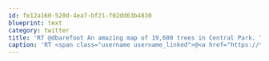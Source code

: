 ```yaml
---
id: fe12a160-520d-4ea7-bf21-f02dd63b4830
blueprint: text
category: twitter
title: 'RT @dbarefoot An amazing map of 19,600 trees in Central Park. The accompanying video is good, too: http://bit.ly/mFkoL0'
caption: 'RT <span class="username username_linked">@<a href="https://twitter.com/dbarefoot" title="Darren Barefoot">dbarefoot</a></span> An amazing map of 19,600 trees in Central Park. The accompanying video is good, too: http://bit.ly/mFkoL0'
---
```

